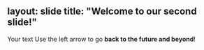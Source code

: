 layout: slide
title: "Welcome to our second slide!"
---
Your text
Use the left arrow to go **back to the future and beyond**!
